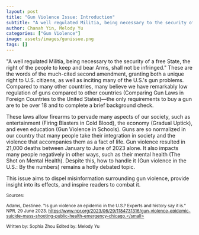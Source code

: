 ```yaml
---
layout: post
title: "Gun Violence Issue: Introduction"
subtitle: "A well regulated Militia, being necessary to the security of a free State, the right of the people to keep and bear Arms, shall not be infringed. These are the words of the much-cited second amendment."
author: Chanah Yin, Melody Yu
categories: ["Gun Violence"]
image: assets/images/gunissue.png
tags: []
---
```

"A well regulated Militia, being necessary to the security of a free State, the right of the people to keep and bear Arms, shall not be infringed." These are the words of the much-cited second amendment, granting both a unique right to U.S. citizens, as well as inciting many of the U.S.'s gun problems. Compared to many other countries, many believe we have remarkably low regulation of guns compared to other countries (Comparing Gun Laws in Foreign Countries to the United States)—the only requirements to buy a gun are to be over 18 and to complete a brief background check.
  
These laws allow firearms to pervade many aspects of our society, such as entertainment (Firing Blasters in Cold Blood), the economy (Gradual Uptick), and even education (Gun Violence in Schools). Guns are so normalized in our country that many people take their integration in society and the violence that accompanies them as a fact of life. Gun violence resulted in 21,000 deaths between January to June of 2023 alone. It also impacts many people negatively in other ways, such as their mental health (The Shot on Mental Health). Despite this, how to handle it (Gun violence in the U.S.: By the numbers) remains a hotly debated topic.
  
This issue aims to dispel misinformation surrounding gun violence, provide insight into its effects, and inspire readers to combat it. 


<small> Sources: </small>

<small>Adams, Destinee. "Is gun violence an epidemic in the U.S.? Experts and history say it is." NPR, 29 June 2023. https://www.npr.org/2023/06/29/1184731316/gun-violence-epidemic-suicide-mass-shooting-public-health-emergency-chicago.</small>

Written by: Sophia Zhou
Edited by: Melody Yu
